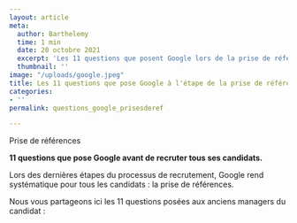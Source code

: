 ```yaml
---
layout: article
meta:
  author: Barthelemy
  time: 1 min
  date: 20 octobre 2021
  excerpt: 'Les 11 questions que posent Google lors de la prise de références '
  thumbnail: ''
image: "/uploads/google.jpeg"
title: Les 11 questions que pose Google à l'étape de la prise de références
categories:
- ''
permalink: questions_google_prisesderef

---
```

Prise de références

**11 questions que pose Google avant de recruter tous ses candidats.**

Lors des dernières étapes du processus de recrutement, Google rend systématique pour tous les candidats : la prise de références.

Nous vous partageons ici les 11 questions posées aux anciens managers du candidat :

<!--[if lte IE 8]>
<script charset="utf-8" type="text/javascript" src="//js.hsforms.net/forms/v2-legacy.js"></script>
<![endif]-->
<script charset="utf-8" type="text/javascript" src="//js.hsforms.net/forms/v2.js"></script>
<script>
  hbspt.forms.create({
	region: "na1",
	portalId: "9017898",
	formId: "ebc65587-7023-4592-84b2-88178d6b6364"
});
</script>